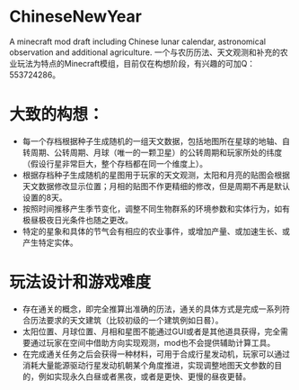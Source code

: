 # ChineseNewYear
A minecraft mod draft including Chinese lunar calendar, astronomical observation and additional agriculture.
一个与农历历法、天文观测和补充的农业玩法为特点的Minecraft模组，目前仅在构想阶段，有兴趣的可加Q：553724286。


# 大致的构想：
+ 每一个存档根据种子生成随机的一组天文数据，包括地图所在星球的地轴、自转周期、公转周期、月球（唯一的一颗卫星）的公转周期和玩家所处的纬度（假设行星非常巨大，整个存档都在同一个维度上）。
+ 根据存档种子生成随机的星图用于玩家的天文观测，太阳和月亮的贴图会根据天文数据修改显示位置；月相的贴图不作更精细的修改，但是周期不再是默认设置的8天。
+ 按照时间推移产生季节变化，调整不同生物群系的环境参数和实体行为，如有极昼极夜日光条件也随之更改。
+ 特定的星象和具体的节气会有相应的农业事件，或增加产量、或加速生长、或产生特定实体。

# 玩法设计和游戏难度
+ 存在通关的概念，即完全推算出准确的历法，通关的具体方式是完成一系列符合历法要求的天文建筑（比较初级的一个建筑例如日晷）。
+ 太阳位置、月球位置、月相和星图不能通过GUI或者是其他道具获得，完全需要通过玩家在空间中借助方向实现观测，mod也不会提供辅助计算工具。
+ 在完成通关任务之后会获得一种材料，可用于合成行星发动机，玩家可以通过消耗大量能源驱动行星发动机朝某个角度推进，实现调整地图天文参数的目的，例如实现永久白昼或者黑夜，或者是更快、更慢的昼夜更替。

